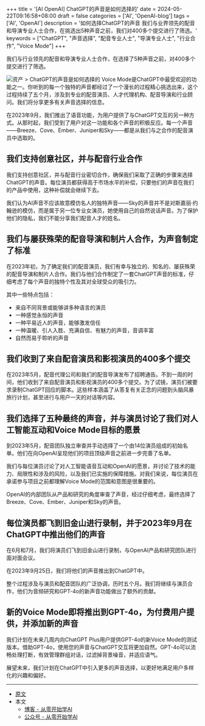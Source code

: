 +++
title = '[AI OpenAI] ChatGPT的声音是如何选择的'
date = 2024-05-22T09:16:58+08:00
draft = false
categories = ['AI', 'OpenAI-blog']
tags = ['AI', 'OpenAI']
description = '如何选择ChatGPT的声音 我们与业界领先的配音和导演专业人士合作，在挑选出5种声音之前，我们对400多个提交进行了筛选。'
keywords = ["ChatGPT", "声音选择", "配音专业人士", "导演专业人士", "行业合作", "Voice Mode"]
+++

我们与行业领先的配音和导演专业人士合作，在选择了5种声音之前，对400多个提交进行了筛选。

![资产 > ChatGPT的声音是如何选择的](https://images.ctfassets.net/kftzwdyauwt9/4dzZOfYrHYXxeTJcgfhH29/5fcafe2f0fa3e44cebcadb43b16da02a/safety-blog-cover-06.jpg?w=1920&q=90&fm=webp)
Voice Mode是ChatGPT中最受欢迎的功能之一。你听到的每一个独特的声音都经过了一个漫长的过程精心挑选出来，这个过程持续了五个月，涉及到专业的配音演员、人才代理机构、配音导演和行业顾问。我们将分享更多有关声音选择的信息。

在2023年9月，我们推出了语音功能，为用户提供了与ChatGPT交互的另一种方式。从那时起，我们受到了用户对这一功能和各个声音的积极反应。每一个声音——Breeze、Cove、Ember、Juniper和Sky——都是从我们与之合作的配音演员中选取的。

## 我们支持创意社区，并与配音行业合作
我们支持创意社区，并与配音行业密切合作，确保我们采取了正确的步骤来选择ChatGPT的声音。每位演员都获得高于市场水平的补偿，只要他们的声音在我们的产品中使用，这种补偿就会继续下去。

我们认为AI声音不应该故意模仿名人的独特声音——Sky的声音并不是对斯嘉丽·约翰逊的模仿，而是属于另一位专业女演员，她使用自己的自然说话声音。为了保护他们的隐私，我们不能分享我们配音人才的姓名。

## 我们与屡获殊荣的配音导演和制片人合作，为声音制定了标准
在2023年初，为了确定我们的配音演员，我们有幸与独立的、知名的、屡获殊荣的配音导演和制片人合作。我们与他们合作制定了一套ChatGPT声音的标准，仔细考虑了每个声音的独特个性及其对全球受众的吸引力。

其中一些特点包括：

- 来自不同背景或能够讲多种语言的演员
- 一种感觉永恒的声音
- 一种平易近人的声音，能够激发信任
- 一种温暖、引人入胜、充满自信、有魅力的声音，音调丰富
- 自然而易于聆听的声音

## 我们收到了来自配音演员和影视演员的400多个提交
在2023年5月，配音代理公司和我们的配音导演发布了招聘通告。不到一周的时间，他们收到了来自配音演员和影视演员的400多个提交。为了试镜，演员们被要求录制ChatGPT回应的脚本。这些样本涵盖了从答复有关正念的问题到头脑风暴旅行计划，甚至进行与用户一天的对话等内容。

## 我们选择了五种最终的声音，并与演员讨论了我们对人工智能互动和Voice Mode目标的愿景
到2023年5月，配音团队独立审查并手动选择了一个由14位演员组成的初始名单。他们在向OpenAI呈现他们的项目顶级声音之前进一步完善了名单。

我们与每位演员讨论了对人工智能语音互动和OpenAI的愿景，并讨论了技术的能力、局限性和涉及的风险，以及我们已实施的保障措施。对我们来说，每位演员在承诺参与项目之前都理解Voice Mode的范围和意图是很重要的。

OpenAI的内部团队从产品和研究的角度审查了声音，经过仔细考虑，最终选择了Breeze、Cove、Ember、Juniper和Sky的声音。

## 每位演员都飞到旧金山进行录制，并于2023年9月在ChatGPT中推出他们的声音
在6月和7月，我们将演员们飞到旧金山进行录制，与OpenAI产品和研究团队进行面对面会议。

在2023年9月25日，我们将他们的声音推出到ChatGPT中。

整个过程涉及与演员和配音团队的广泛协调，历时五个月。我们将继续与演员合作，他们为音频研究和GPT-4o的新声音功能做出了额外的贡献。

## 新的Voice Mode即将推出到GPT-4o，为付费用户提供，并添加新的声音
我们计划在未来几周内向ChatGPT Plus用户提供GPT-4o的新Voice Mode的测试版本。借助GPT-4o，使用您的声音与ChatGPT交互将更加自然。GPT-4o可以流畅处理打断，有效管理群组对话，过滤掉背景噪音，并适应语气。

展望未来，我们计划在ChatGPT中引入更多的声音选择，以更好地满足用户多样化的兴趣和偏好。

---

- [原文](https://openai.com/index/how-the-voices-for-chatgpt-were-chosen/)
- 本文
    - [博客 - 从零开始学AI](https://blog.aihub2022.top/post/ai-openai-how-the-voices-for-chatgpt-were-chosen/)
    - [公众号 - 从零开始学AI](https://mp.weixin.qq.com/s?__biz=MzA3MDIyNTgzNA==&mid=2649977207&idx=1&sn=046ffda1477b7d60485d9b6e583ce1f3&chksm=86c7cbb2b1b042a412b790c28071f879d67167ee94a639798677f3c930bb60413caf5ecc081a#rd)
    <!-- - [CSDN - 从零开始学AI](...) -->
    <!-- - [掘金 - 从零开始学AI](...) -->
    <!-- - [知乎 - 从零开始学AI](...) -->
    <!-- - [阿里云 - 从零开始学AI](...) -->
    <!-- - [腾讯云 - 从零开始学AI](...) -->
